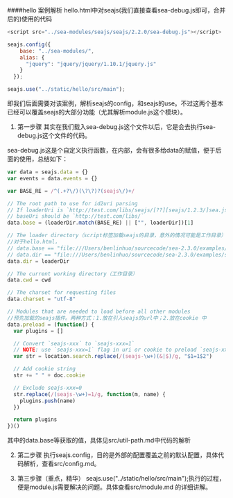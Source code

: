 ####hello 案例解析
hello.html中对seajs(我们直接查看sea-debug.js即可，合并后的)使用的代码
```javascript
<script src="../sea-modules/seajs/seajs/2.2.0/sea-debug.js"></script>

seajs.config({
    base: "../sea-modules/",
    alias: {
      "jquery": "jquery/jquery/1.10.1/jquery.js"
    }
  });

seajs.use("../static/hello/src/main");

```
即我们后面需要对该案例，解析seajs的config，和seajs的use。不过这两个基本已经可以覆盖seajs的大部分功能（尤其解析module.js这个模块）。

1. 第一步骤
其实在我们载入sea-debug.js这个文件以后，它是会去执行sea-debug.js这个文件的代码。
                
sea-debug.js这是个自定义执行函数，在内部，会有很多给data的赋值，便于后面的使用，总结如下：
```javascript
var data = seajs.data = {}
var events = data.events = {}

var BASE_RE = /^(.+?\/)(\?\?)?(seajs\/)+/

// The root path to use for id2uri parsing
// If loaderUri is `http://test.com/libs/seajs/[??][seajs/1.2.3/]sea.js`, the
// baseUri should be `http://test.com/libs/`
data.base = (loaderDir.match(BASE_RE) || ["", loaderDir])[1]

// The loader directory（script标签加载seajs的目录，意外的情况可能是工作目录）
//对于hello.html，
// data.base == "file:///Users/benlinhuo/sourcecode/sea-2.3.0/examples/sea-modules/"
// data.dir == "file:///Users/benlinhuo/sourcecode/sea-2.3.0/examples/sea-modules/seajs/seajs/2.2.0/"
data.dir = loaderDir

// The current working directory（工作目录）
data.cwd = cwd

// The charset for requesting files
data.charset = "utf-8"

// Modules that are needed to load before all other modules
//预先加载的seajs插件。两种方式：1.放在引入seajs的url中；2.放在cookie 中
data.preload = (function() {
  var plugins = []

  // Convert `seajs-xxx` to `seajs-xxx=1`
  // NOTE: use `seajs-xxx=1` flag in uri or cookie to preload `seajs-xxx`
  var str = location.search.replace(/(seajs-\w+)(&|$)/g, "$1=1$2")

  // Add cookie string
  str += " " + doc.cookie

  // Exclude seajs-xxx=0
  str.replace(/(seajs-\w+)=1/g, function(m, name) {
    plugins.push(name)
  })

  return plugins
})()
```
其中的data.base等获取的值，具体见src/util-path.md中代码的解析

2. 第二步骤
执行seajs.config，目的是外部的配置覆盖之前的默认配置，具体代码解析，查看src/config.md。

3. 第三步骤（重点，精华）
seajs.use("../static/hello/src/main");执行的过程，便是module.js需要解决的问题。具体查看src/module.md 的详细讲解。
